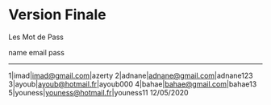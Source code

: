 # Version Finale  
 
 Les Mot de Pass
  
 name        email             pass
 ----------  ----------------  ----------
1|imad|imad@gmail.com|azerty
2|adnane|adnane@gmail.com|adnane123
3|ayoub|ayoub@hotmail.fr|ayoub000
4|bahae|bahae@gmail.com|bahae13
5|youness|youness@hotmail.fr|youness11
12/05/2020